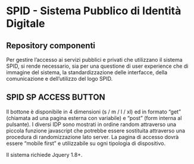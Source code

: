 # SPID - Sistema Pubblico di Identità Digitale
## Repository componenti

Per gestire l’accesso ai servizi pubblici e privati che utilizzano il sistema SPID, si rende necessario, sia per una questione di user experience che di immagine del sistema, la standardizzazione delle interfacce, della comunicazione e dell’utilizzo del logo SPID.

## SPID SP ACCESS BUTTON
Il bottone è disponibile in 4 dimensioni (s / m / l / xl) ed in formato “get” (chiamata ad una pagina esterna con variabile) e “post” (form interna al pulsante). I diversi IDP sono mostrati in ordine random attraverso una piccola funzione javascript che potrebbe essere sostituita attraverso una procedura di randomizzazione lato server. 
La pagina di accesso dovrà essere “mobile first” e utilizzabile su ogni tipologia di dispositivo.

Il sistema richiede Jquery 1.8+.